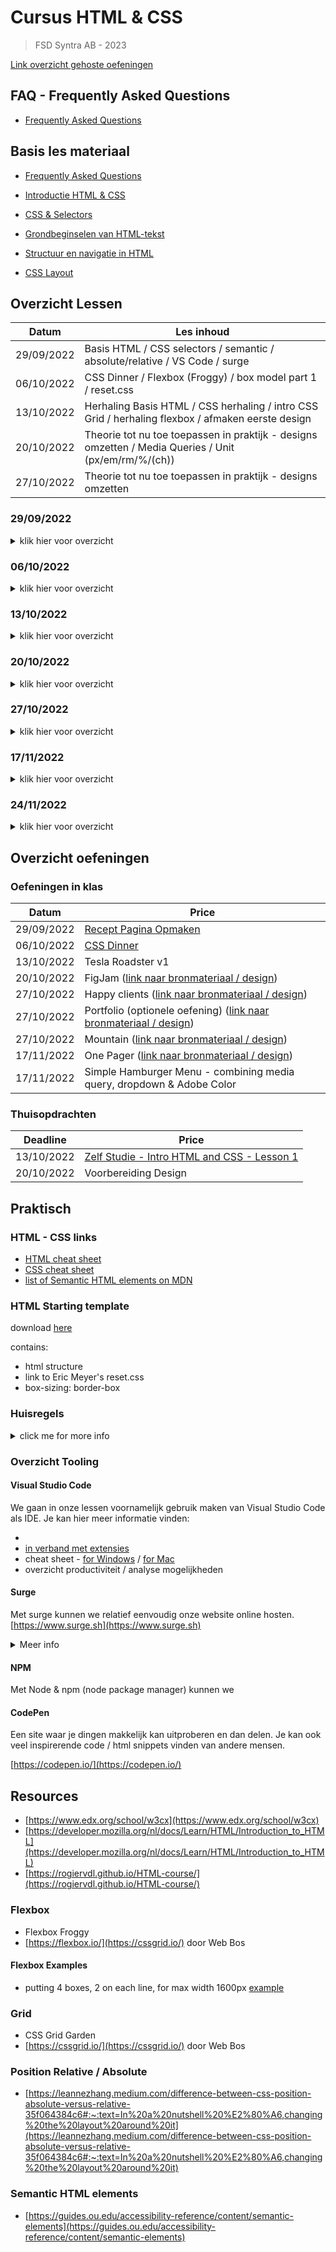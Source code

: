 # Cursus HTML & CSS

> FSD Syntra AB - 2023

[Link overzicht gehoste oefeningen](https://karim-html-css-syntra_2023.surge.sh/)

## FAQ - Frequently Asked Questions

- [Frequently Asked Questions](./faq)

## Basis les materiaal

- [Frequently Asked Questions](./faq)

- [Introductie HTML & CSS](./les_01)

- [CSS & Selectors](./les_02)

- [Grondbeginselen van HTML-tekst](./les_03)

- [Structuur en navigatie in HTML](./les_04)

- [CSS Layout](./les_05)

## Overzicht Lessen

| Datum      | Les inhoud                                                                                           |
| ---------- | ---------------------------------------------------------------------------------------------------- |
| 29/09/2022 | Basis HTML / CSS selectors / semantic / absolute/relative / VS Code / surge                          |
| 06/10/2022 | CSS Dinner / Flexbox (Froggy) / box model part 1 / reset.css                                         |
| 13/10/2022 | Herhaling Basis HTML / CSS herhaling / intro CSS Grid / herhaling flexbox / afmaken eerste design    |
| 20/10/2022 | Theorie tot nu toe toepassen in praktijk - designs omzetten / Media Queries / Unit (px/em/rm/%/(ch)) |
| 27/10/2022 | Theorie tot nu toe toepassen in praktijk - designs omzetten                                          |

### 29/09/2022

<details>
  <summary>klik hier voor overzicht</summary>
  
- basis HTML

- anatomie van een HTML element

- basis elementen

- semantische elementen

- semantic css framework: simple.css

- attributen

- basis CSS

- selectors

- hummus recept opmaken

- absolute / relative links / hyperlinks

- eerste website opmaken

- npm script schrijven

- npm package configuratie initiëren

- website hosten via Surge

- tooling: VS Code
- tooling: terminal commands

</details>

### 06/10/2022

<details>
  <summary>klik hier voor overzicht</summary>
  
- padding / margin / border / content

- Eric Meyer's reset.css

- aligneren

- afmeten van een ontwerp

- CSS dinner, oefening op CSS selectors

- flexbox froggy, oefening op Flexbox Froggy

- wrapper

- accessbility intro

- Tesla design omzetten in HTML - part 1

</details>

### 13/10/2022

<details>
  <summary>klik hier voor overzicht</summary>
  
- herhaling basis HTML:

- anatomie HTML element

- HTML document structure

- HTML hierarchy, parent-child, nesting

- CSS selectors

- linking relative/absolute / navigatie

- link external scripts

- layout in CSS:

  - box model:

    - box-sizing: border-content

    - margin, border, padding, content

  - position: absolute / position: relative

  - flexbox (herhaling) met Flexbox Zombies

  - CSS Grid (intro) met CSS Grid Garden

- Kahoot test op herhaling basis HTML & layout in CSS

- tooling: VS code

- Tesla design omzetten in HTML - part 2

  - list style images

  - view width / view height

  - modulair leren werken

</details>

### 20/10/2022

<details>
  <summary>klik hier voor overzicht</summary>
  <ul>
<li> klassikaal design opbouwen FigJam</li>
<li> individueel design opbouwen van "Happy Clients"</li>
</ul>
</details>

### 27/10/2022

<details>
  <summary>klik hier voor overzicht</summary>
  
<ul>
  <li>pseudo elements; after / before</li>

  <li>position: relative / absolute</li>

  <li>klassikaal design opbouwen van "Happy Clients"</li>

  <li>individueel start van "Mountain"</li>

  <li>extra oefening: "Portfolio"</li>
</ul>



</details>

### 17/11/2022

<details>
  <summary>klik hier voor overzicht</summary>
<ul>
 <li> herhaling: media queries </li>
 <li> Mountain oefening maken </li>
  <li> Klassikaal Portfolio nabouwen pt1 </li>
 <li> Adobe Color intro + extract theme <a href="https://color.adobe.com/">link</a> </li>
 <li> herhaling: responsiveness <a href="https://www.w3schools.com/Css/css_rwd_intro.asp">link</a></li>
 <li> basic grid <a href="https://www.w3schools.com/Css/css_grid.asp">link</a></li>
 <li> optioneel, automatisch website deployen met surge wanneer je commit <a href="https://surge.sh/help/deploying-continuously-using-git-hooks">link</a> (not done)</li>
</ul>
</details>

### 24/11/2022

<details>
  <summary>klik hier voor overzicht</summary>
<ul>
 <li> herhaling: media queries </li>
 <li> herhaling absolute/relative linking & id linking </li>
 <li> Mountain oefening maken </li>
 <li> Klassikaal Portfolio nabouwen pt2 </li>
 <li> Simple Dropdown Oef. <a href="https://www.w3schools.com/Css/css_dropdowns.asp">link</a></li>
 <li> forms <a href="https://www.w3schools.com/html/html_forms.asp">link</a></li>
 <li> herhaling: responsiveness <a href="https://www.w3schools.com/Css/css_rwd_intro.asp">link</a></li>
 <li> responsive grid (vb <a href="https://travishorn.com/responsive-grid-in-2-minutes-with-css-grid-layout-4842a41420fe">link</a> + see FAQ)</li>
  <li> standaard site namaken met grid </li>
  <li> bootstrap intro </li>
  <li> bootstrap oefening </li>
  <li> simple transition (see FAQ)</li>
 <li> One Pager nabouwen - voor link bron materiaal scroll down </li>  
</ul>
</details>

## Overzicht oefeningen

### Oefeningen in klas

| Datum      | Price                                                                                  |
| ---------- | -------------------------------------------------------------------------------------- |
| 29/09/2022 | [Recept Pagina Opmaken](https://goldflow.github.io/website-productie/opdracht-recept/) |
| 06/10/2022 | [CSS Dinner](https://goldflow.github.io/website-productie/opdracht-css-dinner/)        |
| 13/10/2022 | Tesla Roadster v1                                                                      |
| 20/10/2022 | FigJam ([link naar bronmateriaal / design](https://github.com/Goldflow/website-productie/blob/main/_/2_figjam.zip))                                                                      |
| 27/10/2022 | Happy clients  ([link naar bronmateriaal / design](https://github.com/Goldflow/website-productie/blob/main/_/10_happyclients.zip))       |
| 27/10/2022 | Portfolio (optionele oefening) ([link naar bronmateriaal / design](https://github.com/Goldflow/website-productie/blob/main/_/8_onepager.zip))                                                                      |
| 27/10/2022 | Mountain ([link naar bronmateriaal / design](https://github.com/Goldflow/website-productie/blob/main/_/7_mountain.zip))                                                                      |
| 17/11/2022 | One Pager ([link naar bronmateriaal / design](https://github.com/Goldflow/website-productie/blob/main/_/8_onepager.zip))                                                                        |
| 17/11/2022 | Simple Hamburger Menu - combining media query,  dropdown & Adobe Color   |

### Thuisopdrachten

| Deadline   | Price                                                                    |
| ---------- | ------------------------------------------------------------------------ |
| 13/10/2022 | [Zelf Studie - Intro HTML and CSS - Lesson 1](./voorbereiding-udacity-1) |
| 20/10/2022 | Voorbereiding Design                                                     |

<!---
[OPDRACHT: CSS Dinner](https://goldflow.github.io/website-productie/opdracht-css-dinner/) tegen 08/01/2021 om 12h00

[OPDRACHT: Recept Pagina Opmaken](https://goldflow.github.io/website-productie/opdracht-recept/) tegen 08/01/2021 om 12h00

[OPDRACHT: Profiel](https://goldflow.github.io/website-productie/opdracht-profiel/) tegen 08/01/2021 om 12h00, indienen als zip bestand OF online hosten (zie les 5 - geef me dan de link)

[OPDRACHT: Navigatie Menu](https://goldflow.github.io/website-productie/opdracht-navigatie-menu/) tegen 08/01/2021 om 12h00, indienen als zip bestand OF online hosten (zie les 5 - geef me dan de link)

[OPDRACHT: Portfolio](https://goldflow.github.io/website-productie/opdracht-portfolio/) tegen 08/01/2021 om 12h00, online hosten (zie les 5, bv op Netlify of Surge)

[OPDRACHT: Herhalingsquizzes](https://goldflow.github.io/website-productie/opdracht-quizzes/) tegen 15/01/2021 om 12h00, screenshots indienen)
-->

<!---
## Praktisch Advies

[Kan je hier vinden](./praktisch-advies)
-->

## Praktisch

### HTML - CSS links

- [HTML cheat sheet](https://rogiervdl.github.io/HTML-course/cheatsheet.html)
- [CSS cheat sheet](https://rogiervdl.github.io/CSS-course/cheatsheet.html)
- [list of Semantic HTML elements on MDN](https://developer.mozilla.org/en-US/docs/Glossary/semantics#semantics_in_html)

### HTML Starting template

download [here](html_start_template.zip)

contains:

- html structure
- link to Eric Meyer's reset.css
- box-sizing: border-box

### Huisregels

<details>
  <summary>click me for more info</summary>
  
- no inline styles

- W3C valid code

- format your code regularly

</details>

### Overzicht Tooling

#### Visual Studio Code

We gaan in onze lessen voornamelijk gebruik maken van Visual Studio Code als IDE.
Je kan hier meer informatie vinden:

-
- [in verband met extensies](visual-code-extensions.md)
- cheat sheet - [for Windows](https://visualstudio101.com/vs-cheat-sheet) / [for Mac]()
- overzicht productiviteit / analyse mogelijkheden

#### Surge

Met surge kunnen we relatief eenvoudig onze website online hosten. [https://www.surge.sh](https://www.surge.sh)

<details>
  <summary>Meer info</summary>
  
##### Installing surge

can be installed with npm

command:

npm install --global surge

##### Some Code

```js
function logSomething(something) {
  console.log("Something", something);
}
```

##### run surge first time

surge

it will prompt for project folder confirmation & make a new host name for you

##### host the same version of your site gain

Ideally, you want to decide yourself everytime

To host a new version of the same website, without surge proposing to host it in a new place

you should do:

surge [project folder] [host name]

example:
surge . karim-html-css-syntra_2023.surge.sh

</details>

#### NPM

Met Node & npm (node package manager) kunnen we

#### CodePen

Een site waar je dingen makkelijk kan uitproberen en dan delen. Je kan ook veel inspirerende code / html snippets vinden van andere mensen.

[https://codepen.io/](https://codepen.io/)

## Resources

- [https://www.edx.org/school/w3cx](https://www.edx.org/school/w3cx)
- [https://developer.mozilla.org/nl/docs/Learn/HTML/Introduction_to_HTML](https://developer.mozilla.org/nl/docs/Learn/HTML/Introduction_to_HTML)
- [https://rogiervdl.github.io/HTML-course/](https://rogiervdl.github.io/HTML-course/)

### Flexbox

- Flexbox Froggy
- [https://flexbox.io/](https://cssgrid.io/) door Web Bos

#### Flexbox Examples

- putting 4 boxes, 2 on each line, for max width 1600px [example](./flex-4-box)

### Grid

- CSS Grid Garden
- [https://cssgrid.io/](https://cssgrid.io/) door Web Bos

### Position Relative / Absolute

- [https://leannezhang.medium.com/difference-between-css-position-absolute-versus-relative-35f064384c6#:~:text=In%20a%20nutshell%20%E2%80%A6,changing%20the%20layout%20around%20it](https://leannezhang.medium.com/difference-between-css-position-absolute-versus-relative-35f064384c6#:~:text=In%20a%20nutshell%20%E2%80%A6,changing%20the%20layout%20around%20it)

### Semantic HTML elements

- [https://guides.ou.edu/accessibility-reference/content/semantic-elements](https://guides.ou.edu/accessibility-reference/content/semantic-elements)
